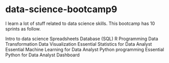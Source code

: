 # data-science-bootcamp9
I learn a lot of stuff related to data science skills. This bootcamp has 10 sprints as follow.

Intro to data science
Spreadsheets
Database (SQL)
R Programming
Data Transformation
Data Visualization
Essential Statistics for Data Analyst
Essential Machine Learning for Data Analyst
Python programming
Essential Python for Data Analyst
Dashboard
